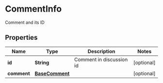 

# CommentInfo

Comment and its ID
## Properties

Name | Type | Description | Notes
------------ | ------------- | ------------- | -------------
**id** | **String** | Comment in discussion id |  [optional]
**comment** | [**BaseComment**](BaseComment.md) |  |  [optional]



